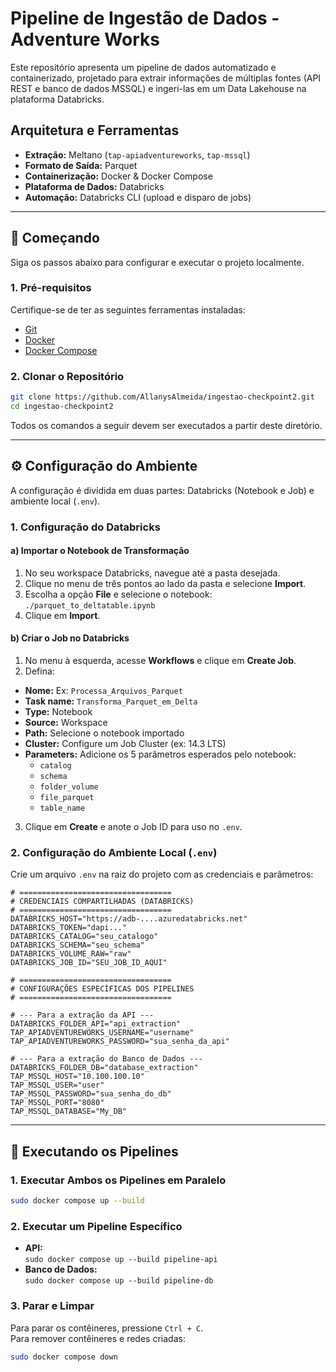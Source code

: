 # Pipeline de Ingestão de Dados - Adventure Works

Este repositório apresenta um pipeline de dados automatizado e containerizado, projetado para extrair informações de múltiplas fontes (API REST e banco de dados MSSQL) e ingeri-las em um Data Lakehouse na plataforma Databricks.

## Arquitetura e Ferramentas

- **Extração:** Meltano (`tap-apiadventureworks`, `tap-mssql`)
- **Formato de Saída:** Parquet
- **Containerização:** Docker & Docker Compose
- **Plataforma de Dados:** Databricks
- **Automação:** Databricks CLI (upload e disparo de jobs)

---

## 🚀 Começando

Siga os passos abaixo para configurar e executar o projeto localmente.

### 1. Pré-requisitos

Certifique-se de ter as seguintes ferramentas instaladas:

- [Git](https://git-scm.com/book/pt-br/v2/Primeiros-passos-Instalando-Git)
- [Docker](https://docs.docker.com/get-docker/)
- [Docker Compose](https://docs.docker.com/compose/install/)

### 2. Clonar o Repositório

```bash
git clone https://github.com/AllanysAlmeida/ingestao-checkpoint2.git
cd ingestao-checkpoint2
```

Todos os comandos a seguir devem ser executados a partir deste diretório.

---

## ⚙️ Configuração do Ambiente

A configuração é dividida em duas partes: Databricks (Notebook e Job) e ambiente local (`.env`).

### 1. Configuração do Databricks

#### a) Importar o Notebook de Transformação

1. No seu workspace Databricks, navegue até a pasta desejada.
2. Clique no menu de três pontos ao lado da pasta e selecione **Import**.
3. Escolha a opção **File** e selecione o notebook:  
  `./parquet_to_deltatable.ipynb`
4. Clique em **Import**.

#### b) Criar o Job no Databricks

1. No menu à esquerda, acesse **Workflows** e clique em **Create Job**.
2. Defina:
  - **Nome:** Ex: `Processa_Arquivos_Parquet`
  - **Task name:** `Transforma_Parquet_em_Delta`
  - **Type:** Notebook
  - **Source:** Workspace
  - **Path:** Selecione o notebook importado
  - **Cluster:** Configure um Job Cluster (ex: 14.3 LTS)
  - **Parameters:** Adicione os 5 parâmetros esperados pelo notebook:
    - `catalog`
    - `schema`
    - `folder_volume`
    - `file_parquet`
    - `table_name`
3. Clique em **Create** e anote o Job ID para uso no `.env`.

### 2. Configuração do Ambiente Local (`.env`)

Crie um arquivo `.env` na raiz do projeto com as credenciais e parâmetros:

```env
# ==================================
# CREDENCIAIS COMPARTILHADAS (DATABRICKS)
# ==================================
DATABRICKS_HOST="https://adb-....azuredatabricks.net"
DATABRICKS_TOKEN="dapi..."
DATABRICKS_CATALOG="seu_catalogo"
DATABRICKS_SCHEMA="seu_schema"
DATABRICKS_VOLUME_RAW="raw"
DATABRICKS_JOB_ID="SEU_JOB_ID_AQUI"

# ==================================
# CONFIGURAÇÕES ESPECÍFICAS DOS PIPELINES
# ==================================

# --- Para a extração da API ---
DATABRICKS_FOLDER_API="api_extraction"
TAP_APIADVENTUREWORKS_USERNAME="username"
TAP_APIADVENTUREWORKS_PASSWORD="sua_senha_da_api"

# --- Para a extração do Banco de Dados ---
DATABRICKS_FOLDER_DB="database_extraction"
TAP_MSSQL_HOST="10.100.100.10"
TAP_MSSQL_USER="user"
TAP_MSSQL_PASSWORD="sua_senha_do_db"
TAP_MSSQL_PORT="8080"
TAP_MSSQL_DATABASE="My_DB"
```

---

## 🚀 Executando os Pipelines

### 1. Executar Ambos os Pipelines em Paralelo

```bash
sudo docker compose up --build
```

### 2. Executar um Pipeline Específico

- **API:**  
  `sudo docker compose up --build pipeline-api`
- **Banco de Dados:**  
  `sudo docker compose up --build pipeline-db`

### 3. Parar e Limpar

Para parar os contêineres, pressione `Ctrl + C`.  
Para remover contêineres e redes criadas:

```bash
sudo docker compose down
```
